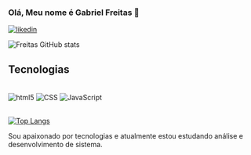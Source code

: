 ### Olá, Meu nome é Gabriel Freitas 👋


[![likedin](https://img.shields.io/badge/LinkedIn-0077B5?style=for-the-badge&logo=linkedin&logoColor=white)](https://www.linkedin.com/in/gabriel-freitas-97946997/)

![Freitas GitHub stats](https://github-readme-stats.vercel.app/api?username=GabriellFreitas&show_icons=true&theme=tokyonight)

## Tecnologias

<div style="display: inline_block"><br/>
  <img align="center" alt="html5" src="https://img.shields.io/badge/HTML5-E34F26?style=for-the-badge&logo=html5&logoColor=white" />
  <img align="center" alt="CSS" src="https://img.shields.io/badge/CSS3-1572B6?style=for-the-badge&logo=css3&logoColor=white" />
  <img align="center" alt="JavaScript" src="https://img.shields.io/badge/JavaScript-323330?style=for-the-badge&logo=javascript&logoColor=F7DF1E" />
  </div><br/>
  
  [![Top Langs](https://github-readme-stats.vercel.app/api/top-langs/?username=GabriellFreitas)](https://github.com/anuraghazra/github-readme-stats)<br/>

 Sou apaixonado por tecnologias e atualmente estou estudando análise e desenvolvimento de sistema.
